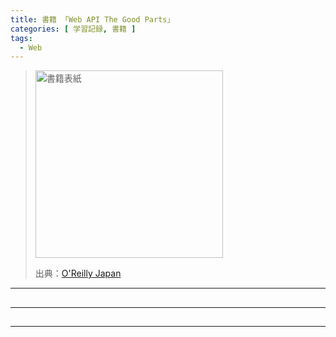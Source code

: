 ```yaml
---
title: 書籍 「Web API The Good Parts」
categories: [ 学習記録, 書籍 ]
tags:
  - Web
---
```


> <img src="https://www.oreilly.co.jp/books/images/picture_large978-4-87311-686-0.jpeg" alt="書籍表紙" width="300">
>
> 出典：[O'Reilly Japan](https://www.oreilly.co.jp/books/9784873116860/)


---
## 



---
## 



---
## 
